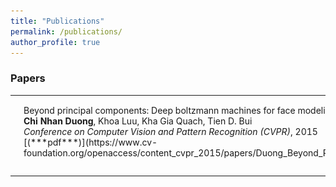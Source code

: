 ```yaml
---
title: "Publications"
permalink: /publications/
author_profile: true
---
```


### Papers

<table width="900" align="center">
<td width="25%" valign="top"><img src="/images/dcnhan.png" alt="game" width="150" height="120" style="border-style: none">
<td width="75%" valign="top">
<p><heading>Beyond principal components: Deep boltzmann machines for face modeling</heading><br>
<strong> Chi Nhan Duong</strong>, Khoa Luu, Kha Gia Quach, Tien D. Bui<br>
<em>Conference on Computer Vision and Pattern Recognition (CVPR)</em>, 2015<br>
[(***pdf***)](https://www.cv-foundation.org/openaccess/content_cvpr_2015/papers/Duong_Beyond_Principal_Components_2015_CVPR_paper.pdf)	  
